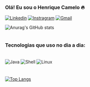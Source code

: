 ### Olá! Eu sou o Henrique Camelo 🔥

[![Linkedin](https://img.shields.io/badge/LinkedIn-0077B5?style=for-the-badge&logo=linkedin&logoColor=white)](https://www.linkedin.com/in/henrique-camelo-109360187/)
[![Instragram](https://img.shields.io/badge/Instagram-E4405F?style=for-the-badge&logo=instagram&logoColor=white)](https://instagram.com/heckv.camelo?igshid=ZDdkNTZiNTM=)
[![Gmail](https://img.shields.io/badge/Gmail-D14836?style=for-the-badge&logo=gmail&logoColor=white)](heckv.camelo@gmail.com)

![Anurag's GitHub stats](https://github-readme-stats.vercel.app/api?username=zlHenrique&show_icons=true&theme=tokyonight)

#

### Tecnologias que uso no dia a dia:
<div stile="display: inline_block"><br/>
   <img align="center" alt="Java" src="https://img.shields.io/badge/Java-ED8B00?style=for-the-badge&logo=java&logoColor=white" />
   <img align="center" alt="Shell" src="https://img.shields.io/badge/Shell_Script-121011?style=for-the-badge&logo=gnu-bash&logoColor=white" />
   <img align="center" alt="Linux" src="https://img.shields.io/badge/Linux-FCC624?style=for-the-badge&logo=linux&logoColor=black" />


# 
[![Top Langs](https://github-readme-stats.vercel.app/api/top-langs/?username=zlHenrique&layout=compact&theme=tokyonight)](https://github.com/anuraghazra/github-readme-stats)
